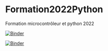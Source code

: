 # Formation2022Python
Formation microcontrôleur et python 2022

[![Binder](https://mybinder.org/badge_logo.svg)](https://mybinder.org/v2/gh/schollha/Formation2022Python/HEAD)

[![Binder](https://mybinder.org/badge_logo.svg)](https://mybinder.org/v2/gh/schollha/Formation2022Python/HEAD)
